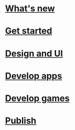 ﻿# [What's new](whats-new/toc.md)

# [Get started](get-started/toc.md)

# [Design and UI](design/toc.md)

# [Develop apps](develop/toc.md)

# [Develop games](gaming/toc.md)

# [Publish](publish/toc.md)


